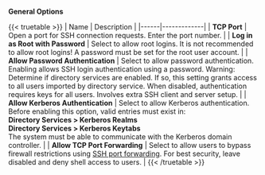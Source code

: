 &NewLine;

**General Options**

{{< truetable >}}
| Name | Description |
|------|-------------|
| **TCP Port** | Open a port for SSH connection requests. Enter the port number. |
| **Log in as Root with Password** | Select to allow root logins. It is not recommended to allow root logins! A password must be set for the root user account. |
| **Allow Password Authentication** | Select to allow password authentication. Enabling allows SSH login authentication using a password. Warning: Determine if directory services are enabled. If so, this setting grants access to all users imported by directory service. When disabled, authentication requires keys for all users. Involves extra SSH client and server setup. |
| **Allow Kerberos Authentication** | Select to allow Kerberos authentication. Before enabling this option, valid entries must exist in:<br>**Directory Services > Kerberos Realms**<br>**Directory Services > Kerberos Keytabs**<br>The system must be able to communicate with the Kerberos domain controller. |
| **Allow TCP Port Forwarding** | Select to allow users to bypass firewall restrictions using [SSH port forwarding](https://www.ssh.com/academy/ssh/tunneling-example). For best security, leave disabled and deny shell access to users.  |
{{< /truetable >}}
